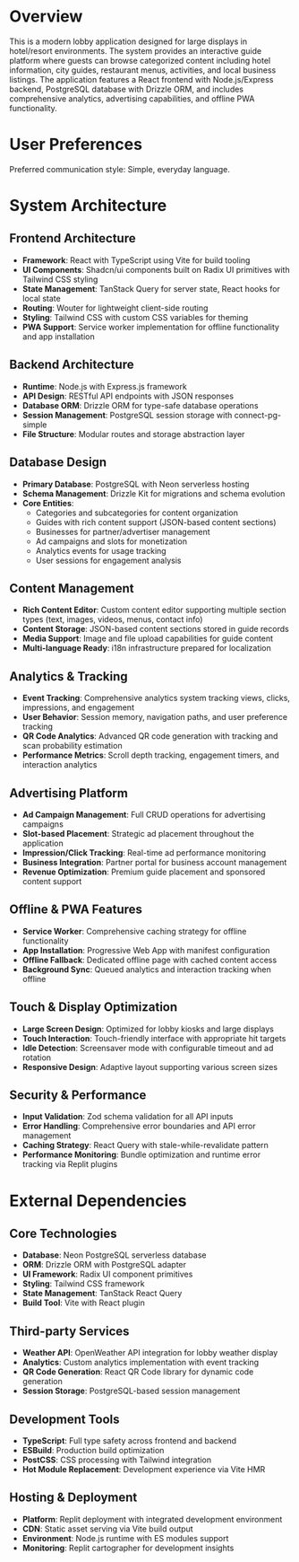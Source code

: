 # Overview

This is a modern lobby application designed for large displays in hotel/resort environments. The system provides an interactive guide platform where guests can browse categorized content including hotel information, city guides, restaurant menus, activities, and local business listings. The application features a React frontend with Node.js/Express backend, PostgreSQL database with Drizzle ORM, and includes comprehensive analytics, advertising capabilities, and offline PWA functionality.

# User Preferences

Preferred communication style: Simple, everyday language.

# System Architecture

## Frontend Architecture
- **Framework**: React with TypeScript using Vite for build tooling
- **UI Components**: Shadcn/ui components built on Radix UI primitives with Tailwind CSS styling
- **State Management**: TanStack Query for server state, React hooks for local state
- **Routing**: Wouter for lightweight client-side routing
- **Styling**: Tailwind CSS with custom CSS variables for theming
- **PWA Support**: Service worker implementation for offline functionality and app installation

## Backend Architecture
- **Runtime**: Node.js with Express.js framework
- **API Design**: RESTful API endpoints with JSON responses
- **Database ORM**: Drizzle ORM for type-safe database operations
- **Session Management**: PostgreSQL session storage with connect-pg-simple
- **File Structure**: Modular routes and storage abstraction layer

## Database Design
- **Primary Database**: PostgreSQL with Neon serverless hosting
- **Schema Management**: Drizzle Kit for migrations and schema evolution
- **Core Entities**:
  - Categories and subcategories for content organization
  - Guides with rich content support (JSON-based content sections)
  - Businesses for partner/advertiser management
  - Ad campaigns and slots for monetization
  - Analytics events for usage tracking
  - User sessions for engagement analysis

## Content Management
- **Rich Content Editor**: Custom content editor supporting multiple section types (text, images, videos, menus, contact info)
- **Content Storage**: JSON-based content sections stored in guide records
- **Media Support**: Image and file upload capabilities for guide content
- **Multi-language Ready**: i18n infrastructure prepared for localization

## Analytics & Tracking
- **Event Tracking**: Comprehensive analytics system tracking views, clicks, impressions, and engagement
- **User Behavior**: Session memory, navigation paths, and user preference tracking
- **QR Code Analytics**: Advanced QR code generation with tracking and scan probability estimation
- **Performance Metrics**: Scroll depth tracking, engagement timers, and interaction analytics

## Advertising Platform
- **Ad Campaign Management**: Full CRUD operations for advertising campaigns
- **Slot-based Placement**: Strategic ad placement throughout the application
- **Impression/Click Tracking**: Real-time ad performance monitoring
- **Business Integration**: Partner portal for business account management
- **Revenue Optimization**: Premium guide placement and sponsored content support

## Offline & PWA Features
- **Service Worker**: Comprehensive caching strategy for offline functionality
- **App Installation**: Progressive Web App with manifest configuration
- **Offline Fallback**: Dedicated offline page with cached content access
- **Background Sync**: Queued analytics and interaction tracking when offline

## Touch & Display Optimization
- **Large Screen Design**: Optimized for lobby kiosks and large displays
- **Touch Interaction**: Touch-friendly interface with appropriate hit targets
- **Idle Detection**: Screensaver mode with configurable timeout and ad rotation
- **Responsive Design**: Adaptive layout supporting various screen sizes

## Security & Performance
- **Input Validation**: Zod schema validation for all API inputs
- **Error Handling**: Comprehensive error boundaries and API error management
- **Caching Strategy**: React Query with stale-while-revalidate pattern
- **Performance Monitoring**: Bundle optimization and runtime error tracking via Replit plugins

# External Dependencies

## Core Technologies
- **Database**: Neon PostgreSQL serverless database
- **ORM**: Drizzle ORM with PostgreSQL adapter
- **UI Framework**: Radix UI component primitives
- **Styling**: Tailwind CSS framework
- **State Management**: TanStack React Query
- **Build Tool**: Vite with React plugin

## Third-party Services
- **Weather API**: OpenWeather API integration for lobby weather display
- **Analytics**: Custom analytics implementation with event tracking
- **QR Code Generation**: React QR Code library for dynamic code generation
- **Session Storage**: PostgreSQL-based session management

## Development Tools
- **TypeScript**: Full type safety across frontend and backend
- **ESBuild**: Production build optimization
- **PostCSS**: CSS processing with Tailwind integration
- **Hot Module Replacement**: Development experience via Vite HMR

## Hosting & Deployment
- **Platform**: Replit deployment with integrated development environment
- **CDN**: Static asset serving via Vite build output
- **Environment**: Node.js runtime with ES modules support
- **Monitoring**: Replit cartographer for development insights